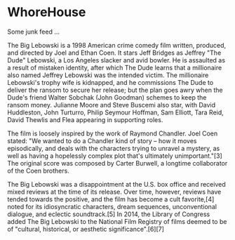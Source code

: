 # WhoreHouse
Some junk feed ...

The Big Lebowski is a 1998 American crime comedy film written, produced, and directed by Joel and Ethan Coen. It stars Jeff Bridges as Jeffrey "The Dude" Lebowski, a Los Angeles slacker and avid bowler. He is assaulted as a result of mistaken identity, after which The Dude learns that a millionaire also named Jeffrey Lebowski was the intended victim. The millionaire Lebowski's trophy wife is kidnapped, and he commissions The Dude to deliver the ransom to secure her release; but the plan goes awry when the Dude's friend Walter Sobchak (John Goodman) schemes to keep the ransom money. Julianne Moore and Steve Buscemi also star, with David Huddleston, John Turturro, Philip Seymour Hoffman, Sam Elliott, Tara Reid, David Thewlis and Flea appearing in supporting roles.

The film is loosely inspired by the work of Raymond Chandler. Joel Coen stated: "We wanted to do a Chandler kind of story – how it moves episodically, and deals with the characters trying to unravel a mystery, as well as having a hopelessly complex plot that's ultimately unimportant."[3] The original score was composed by Carter Burwell, a longtime collaborator of the Coen brothers.

The Big Lebowski was a disappointment at the U.S. box office and received mixed reviews at the time of its release. Over time, however, reviews have tended towards the positive, and the film has become a cult favorite,[4] noted for its idiosyncratic characters, dream sequences, unconventional dialogue, and eclectic soundtrack.[5] In 2014, the Library of Congress added The Big Lebowski to the National Film Registry of films deemed to be of "cultural, historical, or aesthetic significance".[6][7]


